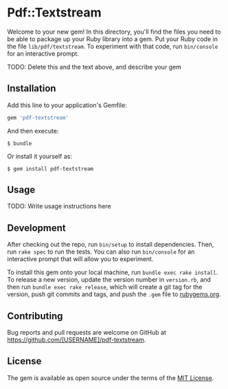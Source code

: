 # Pdf::Textstream

Welcome to your new gem! In this directory, you'll find the files you need to be able to package up your Ruby library into a gem. Put your Ruby code in the file `lib/pdf/textstream`. To experiment with that code, run `bin/console` for an interactive prompt.

TODO: Delete this and the text above, and describe your gem

## Installation

Add this line to your application's Gemfile:

```ruby
gem 'pdf-textstream'
```

And then execute:

    $ bundle

Or install it yourself as:

    $ gem install pdf-textstream

## Usage

TODO: Write usage instructions here

## Development

After checking out the repo, run `bin/setup` to install dependencies. Then, run `rake spec` to run the tests. You can also run `bin/console` for an interactive prompt that will allow you to experiment.

To install this gem onto your local machine, run `bundle exec rake install`. To release a new version, update the version number in `version.rb`, and then run `bundle exec rake release`, which will create a git tag for the version, push git commits and tags, and push the `.gem` file to [rubygems.org](https://rubygems.org).

## Contributing

Bug reports and pull requests are welcome on GitHub at https://github.com/[USERNAME]/pdf-textstream.

## License

The gem is available as open source under the terms of the [MIT License](http://opensource.org/licenses/MIT).
